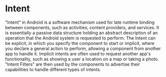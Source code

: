 # Intent

"Intent" in Android is a software mechanism used for late runtime binding between components, such as activities, content providers, and services. It is essentially a passive data structure holding an abstract description of an operation that the Android system is requested to perform. The Intent can be explicit, in which you specify the component to start or  implicit, where you declare a general action to perform, allowing a component from another app to handle it. Implicit intents are often used to request another app's functionality, such as showing a user a location on a map or taking a photo. "Intent Filters" are then used by the components to advertise their capabilities to handle different types of intents.